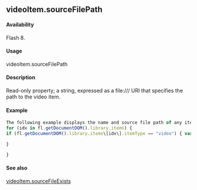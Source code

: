## videoItem.sourceFilePath

#### Availability

Flash 8.

#### Usage

videoItem.sourceFilePath

#### Description

Read-only property; a string, expressed as a file:/// URI that specifies the path to the video item.

#### Example

```javascript
The following example displays the name and source file path of any items in the library that are of type video:
for (idx in fl.getDocumentDOM().library.items) {
if (fl.getDocumentDOM().library.items\[idx\].itemType == "video") { var myItem = fl.getDocumentDOM().library.items\[idx\]; fl.trace(myItem.name + " source is " + myItem.sourceFilePath);

}

}

```
#### See also

[videoItem.sourceFileExists](#!AdobeDocs/developers-animatesdk-docs/master/VideoItem_object/videoIte3.md)
